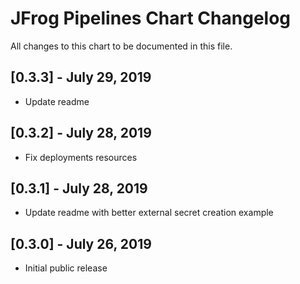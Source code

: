 # JFrog Pipelines Chart Changelog
All changes to this chart to be documented in this file.

## [0.3.3] - July 29, 2019
* Update readme 

## [0.3.2] - July 28, 2019
* Fix deployments resources

## [0.3.1] - July 28, 2019
* Update readme with better external secret creation example

## [0.3.0] - July 26, 2019
* Initial public release
